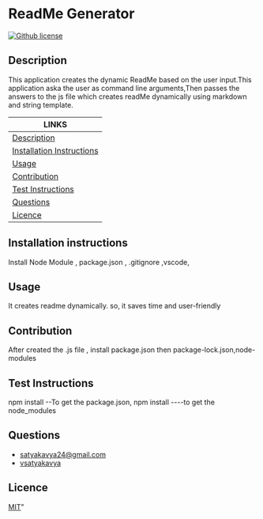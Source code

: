 # ReadMe Generator 
[![Github license](https://img.shields.io/badge/License-MIT-yellowgreen)](https://choosealicense.com/licenses/MIT/)
  
  ## Description
  This application creates the dynamic ReadMe based on the user input.This application aska the user as  command line arguments,Then passes the answers to the js file which creates readMe dynamically using markdown and string template.

  LINKS | 
  ------------ | 
  [Description](#description) | 
  [Installation Instructions](#installation-instructions) | 
  [Usage](#usage) | 
  [Contribution](#contribution) | 
  [Test Instructions](#test-instructions) | 
  [Questions](#questions) | 
  [Licence](#licence) | 
  

  
 
  ## Installation instructions
  Install Node Module , package.json , .gitignore ,vscode, 
  ## Usage
  It creates readme dynamically. so, it saves time and user-friendly 
   ## Contribution
   After created the .js file , install package.json then package-lock.json,node-modules  
  ## Test Instructions
   npm install --To get the package.json,  npm install ----to get the node_modules 
  ## Questions
  * satyakavya24@gmail.com
  * [vsatyakavya](https://github.com/vsatyakavya)
  ## Licence
   [MIT](https://choosealicense.com/licenses/MIT/)"
  
  